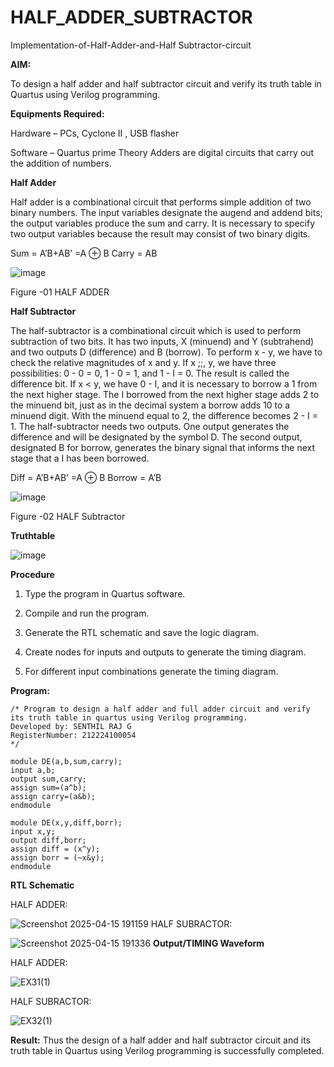 # HALF_ADDER_SUBTRACTOR

Implementation-of-Half-Adder-and-Half Subtractor-circuit

**AIM:**

To design a half adder and half subtractor circuit and verify its truth table in Quartus using Verilog programming.

**Equipments Required:**

Hardware – PCs, Cyclone II , USB flasher 

Software – Quartus prime Theory Adders are digital circuits that carry out the addition of numbers.

**Half Adder**

Half adder is a combinational circuit that performs simple addition of two binary numbers. The input variables designate the augend and addend bits; the output variables produce the sum and carry. It is necessary to specify two output variables because the result may consist of two binary digits.

Sum = A’B+AB’ =A ⊕ B Carry = AB

![image](https://github.com/naavaneetha/HALF_ADDER_SUBTRACTOR/assets/154305477/bd4a0b2c-cdbc-4184-ab08-81578f121e1f)

Figure -01 HALF ADDER

**Half Subtractor**

The half-subtractor is a combinational circuit which is used to perform subtraction of two bits. It has two inputs, X (minuend) and Y (subtrahend) and two outputs D (difference) and B (borrow). To perform x - y, we have to check the relative magnitudes of x and y. If x ;;, y, we have three possibilities: 0 - 0 = 0, 1 - 0 = 1, and 1 - I = 0. The result is called the difference bit. If x < y, we have 0 - I, and it is necessary to borrow a 1 from the next higher stage. The I borrowed from the next higher stage adds 2 to the minuend bit, just as in the decimal system a borrow adds 10 to a minuend digit. With the minuend equal to 2, the difference becomes 2 - I = 1. The half-subtractor needs two outputs. One output generates the difference and will be designated by the symbol D. The second output, designated B for borrow, generates the binary signal that informs the next stage that a I has been borrowed. 

Diff = A’B+AB’ =A ⊕ B
Borrow = A’B

 ![image](https://github.com/naavaneetha/HALF_ADDER_SUBTRACTOR/assets/154305477/d76b099c-513f-4e7c-843a-e2fd028a531a)

Figure -02 HALF Subtractor

**Truthtable**

![image](https://github.com/user-attachments/assets/d32d3190-c31d-450b-b6dd-aaee376d5d25)

**Procedure**

1.	Type the program in Quartus software.

2.	Compile and run the program.

3.	Generate the RTL schematic and save the logic diagram.

4.	Create nodes for inputs and outputs to generate the timing diagram.

5.	For different input combinations generate the timing diagram.


**Program:**
```
/* Program to design a half adder and full adder circuit and verify its truth table in quartus using Verilog programming.
Developed by: SENTHIL RAJ G
RegisterNumber: 212224100054
*/
```
```
module DE(a,b,sum,carry);
input a,b;
output sum,carry;
assign sum=(a^b);
assign carry=(a&b);
endmodule
```
```
module DE(x,y,diff,borr);
input x,y;
output diff,borr;
assign diff = (x^y);
assign borr = (~x&y);
endmodule

```

**RTL Schematic**

HALF ADDER:

![Screenshot 2025-04-15 191159](https://github.com/user-attachments/assets/c7981f1f-89bd-4112-8e16-1788506eaad6)
HALF SUBRACTOR:

![Screenshot 2025-04-15 191336](https://github.com/user-attachments/assets/1bc2cc5f-047f-4a7f-87ab-198426ee21b1)
**Output/TIMING Waveform**

HALF ADDER:

![EX31(1)](https://github.com/user-attachments/assets/d7abfea0-72a0-4371-a782-122c8eee92cd)

HALF SUBRACTOR:

![EX32(1)](https://github.com/user-attachments/assets/8f26bd8b-c4f7-460e-8f31-2b5b528e2c87)

**Result:**
Thus the design of a half adder and half subtractor circuit and its truth table in Quartus using Verilog programming is successfully completed.
